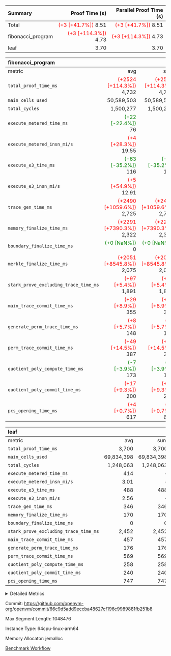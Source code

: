 | Summary | Proof Time (s) | Parallel Proof Time (s) |
|:---|---:|---:|
| Total | <span style='color: red'>(+3 [+41.7%])</span> 8.51 | <span style='color: red'>(+3 [+41.7%])</span> 8.51 |
| fibonacci_program | <span style='color: red'>(+3 [+114.3%])</span> 4.73 | <span style='color: red'>(+3 [+114.3%])</span> 4.73 |
| leaf |  3.70 |  3.70 |


| fibonacci_program |||||
|:---|---:|---:|---:|---:|
|metric|avg|sum|max|min|
| `total_proof_time_ms ` | <span style='color: red'>(+2524 [+114.3%])</span> 4,732 | <span style='color: red'>(+2524 [+114.3%])</span> 4,732 | <span style='color: red'>(+2524 [+114.3%])</span> 4,732 | <span style='color: red'>(+2524 [+114.3%])</span> 4,732 |
| `main_cells_used     ` |  50,589,503 |  50,589,503 |  50,589,503 |  50,589,503 |
| `total_cycles        ` |  1,500,277 |  1,500,277 |  1,500,277 |  1,500,277 |
| `execute_metered_time_ms` | <span style='color: green'>(-22 [-22.4%])</span> 76 | -          | -          | -          |
| `execute_metered_insn_mi/s` | <span style='color: red'>(+4 [+28.3%])</span> 19.55 | -          | -          | -          |
| `execute_e3_time_ms  ` | <span style='color: green'>(-63 [-35.2%])</span> 116 | <span style='color: green'>(-63 [-35.2%])</span> 116 | <span style='color: green'>(-63 [-35.2%])</span> 116 | <span style='color: green'>(-63 [-35.2%])</span> 116 |
| `execute_e3_insn_mi/s` | <span style='color: red'>(+5 [+54.9%])</span> 12.91 | -          | <span style='color: red'>(+5 [+54.9%])</span> 12.91 | <span style='color: red'>(+5 [+54.9%])</span> 12.91 |
| `trace_gen_time_ms   ` | <span style='color: red'>(+2490 [+1059.6%])</span> 2,725 | <span style='color: red'>(+2490 [+1059.6%])</span> 2,725 | <span style='color: red'>(+2490 [+1059.6%])</span> 2,725 | <span style='color: red'>(+2490 [+1059.6%])</span> 2,725 |
| `memory_finalize_time_ms` | <span style='color: red'>(+2291 [+7390.3%])</span> 2,322 | <span style='color: red'>(+2291 [+7390.3%])</span> 2,322 | <span style='color: red'>(+2291 [+7390.3%])</span> 2,322 | <span style='color: red'>(+2291 [+7390.3%])</span> 2,322 |
| `boundary_finalize_time_ms` | <span style='color: green'>(+0 [NaN%])</span> 0 | <span style='color: green'>(+0 [NaN%])</span> 0 | <span style='color: green'>(+0 [NaN%])</span> 0 | <span style='color: green'>(+0 [NaN%])</span> 0 |
| `merkle_finalize_time_ms` | <span style='color: red'>(+2051 [+8545.8%])</span> 2,075 | <span style='color: red'>(+2051 [+8545.8%])</span> 2,075 | <span style='color: red'>(+2051 [+8545.8%])</span> 2,075 | <span style='color: red'>(+2051 [+8545.8%])</span> 2,075 |
| `stark_prove_excluding_trace_time_ms` | <span style='color: red'>(+97 [+5.4%])</span> 1,891 | <span style='color: red'>(+97 [+5.4%])</span> 1,891 | <span style='color: red'>(+97 [+5.4%])</span> 1,891 | <span style='color: red'>(+97 [+5.4%])</span> 1,891 |
| `main_trace_commit_time_ms` | <span style='color: red'>(+29 [+8.9%])</span> 355 | <span style='color: red'>(+29 [+8.9%])</span> 355 | <span style='color: red'>(+29 [+8.9%])</span> 355 | <span style='color: red'>(+29 [+8.9%])</span> 355 |
| `generate_perm_trace_time_ms` | <span style='color: red'>(+8 [+5.7%])</span> 148 | <span style='color: red'>(+8 [+5.7%])</span> 148 | <span style='color: red'>(+8 [+5.7%])</span> 148 | <span style='color: red'>(+8 [+5.7%])</span> 148 |
| `perm_trace_commit_time_ms` | <span style='color: red'>(+49 [+14.5%])</span> 387 | <span style='color: red'>(+49 [+14.5%])</span> 387 | <span style='color: red'>(+49 [+14.5%])</span> 387 | <span style='color: red'>(+49 [+14.5%])</span> 387 |
| `quotient_poly_compute_time_ms` | <span style='color: green'>(-7 [-3.9%])</span> 173 | <span style='color: green'>(-7 [-3.9%])</span> 173 | <span style='color: green'>(-7 [-3.9%])</span> 173 | <span style='color: green'>(-7 [-3.9%])</span> 173 |
| `quotient_poly_commit_time_ms` | <span style='color: red'>(+17 [+9.3%])</span> 200 | <span style='color: red'>(+17 [+9.3%])</span> 200 | <span style='color: red'>(+17 [+9.3%])</span> 200 | <span style='color: red'>(+17 [+9.3%])</span> 200 |
| `pcs_opening_time_ms ` | <span style='color: red'>(+4 [+0.7%])</span> 617 | <span style='color: red'>(+4 [+0.7%])</span> 617 | <span style='color: red'>(+4 [+0.7%])</span> 617 | <span style='color: red'>(+4 [+0.7%])</span> 617 |

| leaf |||||
|:---|---:|---:|---:|---:|
|metric|avg|sum|max|min|
| `total_proof_time_ms ` |  3,700 |  3,700 |  3,700 |  3,700 |
| `main_cells_used     ` |  69,834,398 |  69,834,398 |  69,834,398 |  69,834,398 |
| `total_cycles        ` |  1,248,063 |  1,248,063 |  1,248,063 |  1,248,063 |
| `execute_metered_time_ms` |  414 | -          | -          | -          |
| `execute_metered_insn_mi/s` |  3.01 | -          | -          | -          |
| `execute_e3_time_ms  ` |  488 |  488 |  488 |  488 |
| `execute_e3_insn_mi/s` |  2.56 | -          |  2.56 |  2.56 |
| `trace_gen_time_ms   ` |  346 |  346 |  346 |  346 |
| `memory_finalize_time_ms` |  170 |  170 |  170 |  170 |
| `boundary_finalize_time_ms` |  0 |  0 |  0 |  0 |
| `stark_prove_excluding_trace_time_ms` |  2,452 |  2,452 |  2,452 |  2,452 |
| `main_trace_commit_time_ms` |  457 |  457 |  457 |  457 |
| `generate_perm_trace_time_ms` |  176 |  176 |  176 |  176 |
| `perm_trace_commit_time_ms` |  569 |  569 |  569 |  569 |
| `quotient_poly_compute_time_ms` |  258 |  258 |  258 |  258 |
| `quotient_poly_commit_time_ms` |  240 |  240 |  240 |  240 |
| `pcs_opening_time_ms ` |  747 |  747 |  747 |  747 |



<details>
<summary>Detailed Metrics</summary>

| group | num_segments | num_children | keygen_time_ms | insns | fri.log_blowup | execute_metered_time_ms | execute_metered_insn_mi/s | commit_exe_time_ms |
| --- | --- | --- | --- | --- | --- | --- | --- | --- |
| fibonacci_program | 1 |  | 245 | 1,500,278 | 1 | 76 | 19.55 | 5 | 
| leaf |  | 1 |  |  | 1 |  |  |  | 

| group | air_name | quotient_deg | interactions | constraints |
| --- | --- | --- | --- | --- |
| fibonacci_program | AccessAdapterAir<16> | 2 | 5 | 12 | 
| fibonacci_program | AccessAdapterAir<2> | 2 | 5 | 12 | 
| fibonacci_program | AccessAdapterAir<32> | 2 | 5 | 12 | 
| fibonacci_program | AccessAdapterAir<4> | 2 | 5 | 12 | 
| fibonacci_program | AccessAdapterAir<8> | 2 | 5 | 12 | 
| fibonacci_program | BitwiseOperationLookupAir<8> | 2 | 2 | 4 | 
| fibonacci_program | MemoryMerkleAir<8> | 2 | 4 | 39 | 
| fibonacci_program | PersistentBoundaryAir<8> | 2 | 3 | 7 | 
| fibonacci_program | PhantomAir | 2 | 3 | 5 | 
| fibonacci_program | Poseidon2PeripheryAir<BabyBearParameters>, 1> | 2 | 1 | 286 | 
| fibonacci_program | ProgramAir | 1 | 1 | 4 | 
| fibonacci_program | RangeTupleCheckerAir<2> | 1 | 1 | 4 | 
| fibonacci_program | Rv32HintStoreAir | 2 | 18 | 28 | 
| fibonacci_program | VariableRangeCheckerAir | 1 | 1 | 4 | 
| fibonacci_program | VmAirWrapper<Rv32BaseAluAdapterAir, BaseAluCoreAir<4, 8> | 2 | 20 | 37 | 
| fibonacci_program | VmAirWrapper<Rv32BaseAluAdapterAir, LessThanCoreAir<4, 8> | 2 | 18 | 40 | 
| fibonacci_program | VmAirWrapper<Rv32BaseAluAdapterAir, ShiftCoreAir<4, 8> | 2 | 24 | 91 | 
| fibonacci_program | VmAirWrapper<Rv32BranchAdapterAir, BranchEqualCoreAir<4> | 2 | 11 | 20 | 
| fibonacci_program | VmAirWrapper<Rv32BranchAdapterAir, BranchLessThanCoreAir<4, 8> | 2 | 13 | 35 | 
| fibonacci_program | VmAirWrapper<Rv32CondRdWriteAdapterAir, Rv32JalLuiCoreAir> | 2 | 10 | 18 | 
| fibonacci_program | VmAirWrapper<Rv32JalrAdapterAir, Rv32JalrCoreAir> | 2 | 16 | 20 | 
| fibonacci_program | VmAirWrapper<Rv32LoadStoreAdapterAir, LoadSignExtendCoreAir<4, 8> | 2 | 18 | 33 | 
| fibonacci_program | VmAirWrapper<Rv32LoadStoreAdapterAir, LoadStoreCoreAir<4> | 2 | 17 | 40 | 
| fibonacci_program | VmAirWrapper<Rv32MultAdapterAir, DivRemCoreAir<4, 8> | 2 | 25 | 84 | 
| fibonacci_program | VmAirWrapper<Rv32MultAdapterAir, MulHCoreAir<4, 8> | 2 | 24 | 31 | 
| fibonacci_program | VmAirWrapper<Rv32MultAdapterAir, MultiplicationCoreAir<4, 8> | 2 | 19 | 19 | 
| fibonacci_program | VmAirWrapper<Rv32RdWriteAdapterAir, Rv32AuipcCoreAir> | 2 | 12 | 14 | 
| fibonacci_program | VmConnectorAir | 2 | 5 | 11 | 
| leaf | AccessAdapterAir<2> | 2 | 5 | 12 | 
| leaf | AccessAdapterAir<4> | 2 | 5 | 12 | 
| leaf | AccessAdapterAir<8> | 2 | 5 | 12 | 
| leaf | FriReducedOpeningAir | 2 | 39 | 71 | 
| leaf | JalRangeCheckAir | 2 | 9 | 14 | 
| leaf | NativePoseidon2Air<BabyBearParameters>, 1> | 2 | 136 | 572 | 
| leaf | PhantomAir | 2 | 3 | 5 | 
| leaf | ProgramAir | 1 | 1 | 4 | 
| leaf | VariableRangeCheckerAir | 1 | 1 | 4 | 
| leaf | VmAirWrapper<AluNativeAdapterAir, FieldArithmeticCoreAir> | 2 | 15 | 27 | 
| leaf | VmAirWrapper<BranchNativeAdapterAir, BranchEqualCoreAir<1> | 2 | 11 | 25 | 
| leaf | VmAirWrapper<NativeAdapterAir<2, 0>, PublicValuesCoreAir> | 2 | 11 | 30 | 
| leaf | VmAirWrapper<NativeLoadStoreAdapterAir<1>, NativeLoadStoreCoreAir<1> | 2 | 15 | 20 | 
| leaf | VmAirWrapper<NativeLoadStoreAdapterAir<4>, NativeLoadStoreCoreAir<4> | 2 | 15 | 20 | 
| leaf | VmAirWrapper<NativeVectorizedAdapterAir<4>, FieldExtensionCoreAir> | 2 | 15 | 27 | 
| leaf | VmConnectorAir | 2 | 5 | 11 | 
| leaf | VolatileBoundaryAir | 2 | 7 | 19 | 

| group | air_name | idx | rows | prep_cols | perm_cols | main_cols | cells |
| --- | --- | --- | --- | --- | --- | --- | --- |
| leaf | AccessAdapterAir<2> | 0 | 262,144 |  | 16 | 11 | 7,077,888 | 
| leaf | AccessAdapterAir<4> | 0 | 131,072 |  | 16 | 13 | 3,801,088 | 
| leaf | AccessAdapterAir<8> | 0 | 4,096 |  | 16 | 17 | 135,168 | 
| leaf | FriReducedOpeningAir | 0 | 524,288 |  | 84 | 27 | 58,195,968 | 
| leaf | JalRangeCheckAir | 0 | 65,536 |  | 28 | 12 | 2,621,440 | 
| leaf | NativePoseidon2Air<BabyBearParameters>, 1> | 0 | 65,536 |  | 312 | 398 | 46,530,560 | 
| leaf | PhantomAir | 0 | 32,768 |  | 12 | 6 | 589,824 | 
| leaf | ProgramAir | 0 | 131,072 |  | 8 | 10 | 2,359,296 | 
| leaf | VariableRangeCheckerAir | 0 | 262,144 | 2 | 8 | 1 | 2,359,296 | 
| leaf | VmAirWrapper<AluNativeAdapterAir, FieldArithmeticCoreAir> | 0 | 1,048,576 |  | 36 | 29 | 68,157,440 | 
| leaf | VmAirWrapper<BranchNativeAdapterAir, BranchEqualCoreAir<1> | 0 | 131,072 |  | 28 | 23 | 6,684,672 | 
| leaf | VmAirWrapper<NativeAdapterAir<2, 0>, PublicValuesCoreAir> | 0 | 64 |  | 28 | 27 | 3,520 | 
| leaf | VmAirWrapper<NativeLoadStoreAdapterAir<1>, NativeLoadStoreCoreAir<1> | 0 | 524,288 |  | 40 | 21 | 31,981,568 | 
| leaf | VmAirWrapper<NativeLoadStoreAdapterAir<4>, NativeLoadStoreCoreAir<4> | 0 | 131,072 |  | 40 | 27 | 8,781,824 | 
| leaf | VmAirWrapper<NativeVectorizedAdapterAir<4>, FieldExtensionCoreAir> | 0 | 131,072 |  | 36 | 38 | 9,699,328 | 
| leaf | VmConnectorAir | 0 | 2 | 1 | 16 | 5 | 42 | 
| leaf | VolatileBoundaryAir | 0 | 131,072 |  | 20 | 12 | 4,194,304 | 

| group | air_name | segment | rows | prep_cols | perm_cols | main_cols | cells |
| --- | --- | --- | --- | --- | --- | --- | --- |
| fibonacci_program | AccessAdapterAir<8> | 0 | 128 |  | 16 | 17 | 4,224 | 
| fibonacci_program | BitwiseOperationLookupAir<8> | 0 | 65,536 | 3 | 8 | 2 | 655,360 | 
| fibonacci_program | MemoryMerkleAir<8> | 0 | 512 |  | 16 | 32 | 24,576 | 
| fibonacci_program | PersistentBoundaryAir<8> | 0 | 128 |  | 12 | 20 | 4,096 | 
| fibonacci_program | PhantomAir | 0 | 1 |  | 12 | 6 | 18 | 
| fibonacci_program | Poseidon2PeripheryAir<BabyBearParameters>, 1> | 0 | 256 |  | 8 | 300 | 78,848 | 
| fibonacci_program | ProgramAir | 0 | 8,192 |  | 8 | 10 | 147,456 | 
| fibonacci_program | RangeTupleCheckerAir<2> | 0 | 524,288 | 2 | 8 | 1 | 4,718,592 | 
| fibonacci_program | Rv32HintStoreAir | 0 | 4 |  | 44 | 32 | 304 | 
| fibonacci_program | VariableRangeCheckerAir | 0 | 262,144 | 2 | 8 | 1 | 2,359,296 | 
| fibonacci_program | VmAirWrapper<Rv32BaseAluAdapterAir, BaseAluCoreAir<4, 8> | 0 | 1,048,576 |  | 52 | 36 | 92,274,688 | 
| fibonacci_program | VmAirWrapper<Rv32BaseAluAdapterAir, LessThanCoreAir<4, 8> | 0 | 524,288 |  | 40 | 37 | 40,370,176 | 
| fibonacci_program | VmAirWrapper<Rv32BranchAdapterAir, BranchEqualCoreAir<4> | 0 | 262,144 |  | 28 | 26 | 14,155,776 | 
| fibonacci_program | VmAirWrapper<Rv32BranchAdapterAir, BranchLessThanCoreAir<4, 8> | 0 | 8 |  | 32 | 32 | 512 | 
| fibonacci_program | VmAirWrapper<Rv32CondRdWriteAdapterAir, Rv32JalLuiCoreAir> | 0 | 131,072 |  | 28 | 18 | 6,029,312 | 
| fibonacci_program | VmAirWrapper<Rv32JalrAdapterAir, Rv32JalrCoreAir> | 0 | 32 |  | 36 | 28 | 2,048 | 
| fibonacci_program | VmAirWrapper<Rv32LoadStoreAdapterAir, LoadStoreCoreAir<4> | 0 | 128 |  | 52 | 41 | 11,904 | 
| fibonacci_program | VmAirWrapper<Rv32RdWriteAdapterAir, Rv32AuipcCoreAir> | 0 | 16 |  | 28 | 20 | 768 | 
| fibonacci_program | VmConnectorAir | 0 | 2 | 1 | 16 | 5 | 42 | 

| group | idx | trace_gen_time_ms | total_proof_time_ms | total_cycles | total_cells | stark_prove_excluding_trace_time_ms | quotient_poly_compute_time_ms | quotient_poly_commit_time_ms | perm_trace_commit_time_ms | pcs_opening_time_ms | memory_finalize_time_ms | main_trace_commit_time_ms | main_cells_used | insns | generate_perm_trace_time_ms | execute_metered_time_ms | execute_metered_insn_mi/s | execute_e3_time_ms | execute_e3_insn_mi/s | boundary_finalize_time_ms |
| --- | --- | --- | --- | --- | --- | --- | --- | --- | --- | --- | --- | --- | --- | --- | --- | --- | --- | --- | --- | --- |
| leaf | 0 | 346 | 3,700 | 1,248,063 | 253,173,226 | 2,452 | 258 | 240 | 569 | 747 | 170 | 457 | 69,834,398 | 1,248,064 | 176 | 414 | 3.01 | 488 | 2.56 | 0 | 

| group | idx | trace_height_constraint | weighted_sum | threshold |
| --- | --- | --- | --- | --- |
| leaf | 0 | 0 | 5,439,620 | 2,013,265,921 | 
| leaf | 0 | 1 | 26,751,232 | 2,013,265,921 | 
| leaf | 0 | 2 | 2,719,810 | 2,013,265,921 | 
| leaf | 0 | 3 | 26,878,212 | 2,013,265,921 | 
| leaf | 0 | 4 | 131,072 | 2,013,265,921 | 
| leaf | 0 | 5 | 62,313,162 | 2,013,265,921 | 

| group | segment | trace_gen_time_ms | total_proof_time_ms | total_cycles | total_cells | stark_prove_excluding_trace_time_ms | quotient_poly_compute_time_ms | quotient_poly_commit_time_ms | perm_trace_commit_time_ms | pcs_opening_time_ms | merkle_finalize_time_ms | memory_finalize_time_ms | main_trace_commit_time_ms | main_cells_used | insns | generate_perm_trace_time_ms | execute_e3_time_ms | execute_e3_insn_mi/s | boundary_finalize_time_ms |
| --- | --- | --- | --- | --- | --- | --- | --- | --- | --- | --- | --- | --- | --- | --- | --- | --- | --- | --- | --- |
| fibonacci_program | 0 | 2,725 | 4,732 | 1,500,277 | 160,837,996 | 1,891 | 173 | 200 | 387 | 617 | 2,075 | 2,322 | 355 | 50,589,503 | 1,500,278 | 148 | 116 | 12.91 | 0 | 

| group | segment | trace_height_constraint | weighted_sum | threshold |
| --- | --- | --- | --- | --- |
| fibonacci_program | 0 | 0 | 3,932,542 | 2,013,265,921 | 
| fibonacci_program | 0 | 1 | 10,749,400 | 2,013,265,921 | 
| fibonacci_program | 0 | 2 | 1,966,271 | 2,013,265,921 | 
| fibonacci_program | 0 | 3 | 10,749,532 | 2,013,265,921 | 
| fibonacci_program | 0 | 4 | 1,664 | 2,013,265,921 | 
| fibonacci_program | 0 | 5 | 640 | 2,013,265,921 | 
| fibonacci_program | 0 | 6 | 7,209,100 | 2,013,265,921 | 
| fibonacci_program | 0 | 7 |  | 2,013,265,921 | 
| fibonacci_program | 0 | 8 | 35,535,101 | 2,013,265,921 | 

</details>


Commit: https://github.com/openvm-org/openvm/commit/66c9d5add9eccba48627cf196c9989881fb251b8

Max Segment Length: 1048476

Instance Type: 64cpu-linux-arm64

Memory Allocator: jemalloc

[Benchmark Workflow](https://github.com/openvm-org/openvm/actions/runs/15859109932)

